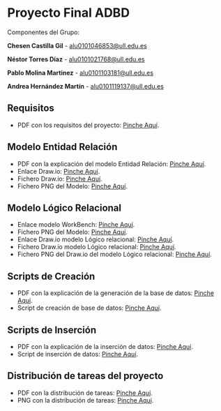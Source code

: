 # Proyecto Final ADBD
Componentes del Grupo:

 **Chesen Castilla Gil** - alu0101046853@ull.edu.es

 **Néstor Torres Díaz** - alu0101021768@ull.edu.es
 
 **Pablo Molina Martinez** - alu0101103181@ull.edu.es

 **Andrea Hernández Martín** - alu0101119137@ull.edu.es

## Requisitos

- PDF con los requisitos del proyecto: [Pinche Aquí](/requisitos/requisitos_proyecto.pdf).

## Modelo Entidad Relación

- PDF con la explicación del modelo Entidad Relación: [Pinche Aquí](/esquema_ER/Modelo_ERE.pdf).
- Enlace Draw.io: [Pinche Aquí](https://drive.google.com/file/d/1pAqsExqwyG6ekjEgwRxSvGj2Z6GDcLFY/view?usp=sharing).
- Fichero Draw.io: [Pinche Aquí](/esquema_ER/entidad_relacion.drawio).
- Fichero PNG del Modelo: [Pinche Aquí](/esquema_ER/entidad_relacion.png).

## Modelo Lógico Relacional

- Enlace modelo WorkBench: [Pinche Aquí](/esquema_logico_relacional/modelo_logico.mwb).
- Fichero PNG del Modelo: [Pinche Aquí](/esquema_logico_relacional/modelo_logico.png).
- Enlace Draw.io modelo Lógico relacional: [Pinche Aquí](https://drive.google.com/file/d/1C1DDc1np18_3aVuqIT14p-FFQWQ6hlss/view?usp=sharing).
- Fichero Draw.io modelo Lógico relacional: [Pinche Aquí](/esquema_logico_relacional/esquema_logico.drawio).
- Fichero PNG del Draw.io del modelo Lógico relacional: [Pinche Aquí](/esquema_logico_relacional/esquema_logico.png).

## Scripts de Creación

- PDF con la explicación de la generación de la base de datos: [Pinche Aquí](/scripts_creacion/generacion_codigo.pdf).
- Script de creación de base de datos: [Pinche Aquí](/scripts_creacion/script-creacion.sql).

## Scripts de Inserción

- PDF con la explicación de la inserción de datos: [Pinche Aquí](/scripts_insercion/carga_de_datos.pdf).
- Script de inserción de datos: [Pinche Aquí](/scripts_insercion/carga-datos.sql).

## Distribución de tareas del proyecto

- PDF con la distribución de tareas: [Pinche Aquí](/distribucion_tareas/distribucion_tareas.pdf).
- PNG con la distribución de tareas: [Pinche Aquí](/distribucion_tareas/distribucion_tareas.png).




